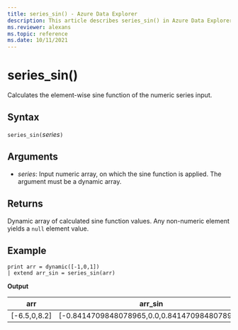 ```yaml
---
title: series_sin() - Azure Data Explorer
description: This article describes series_sin() in Azure Data Explorer.
ms.reviewer: alexans
ms.topic: reference
ms.date: 10/11/2021
---
```

# series_sin()

Calculates the element-wise sine function of the numeric series input.

## Syntax

`series_sin(`*series*`)`

## Arguments

* *series*: Input numeric array, on which the sine function is applied. The argument must be a dynamic array. 

## Returns

Dynamic array of calculated sine function values. Any non-numeric element yields a `null` element value.

## Example

<!-- csl: https://help.kusto.windows.net/Samples -->
```kusto
print arr = dynamic([-1,0,1])
| extend arr_sin = series_sin(arr)
```

**Output**

|arr|arr_sin|
|---|---|
|[-6.5,0,8.2]|[-0.8414709848078965,0.0,0.8414709848078965]|

